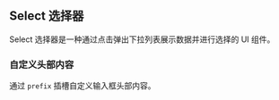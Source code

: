 <div class="demo-header">
<p class="overviewicon">
  <span class="wapi-form-dropdown"/>
</p>

## Select 选择器

<nova-uxlink widget-name="Dropdown"></nova-uxlink>

Select 选择器是一种通过点击弹出下拉列表展示数据并进行选择的 UI 组件。
</div>

### 自定义头部内容

通过 `prefix` 插槽自定义输入框头部内容。

<nova-demo-view link="select/custom-prefix"></nova-demo-view>

 <br>


